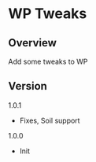 <p align="center">
  <h1>WP Tweaks</h1>
</p>

## Overview

Add some tweaks to WP

## Version

1.0.1
- Fixes, Soil support

1.0.0
- Init
